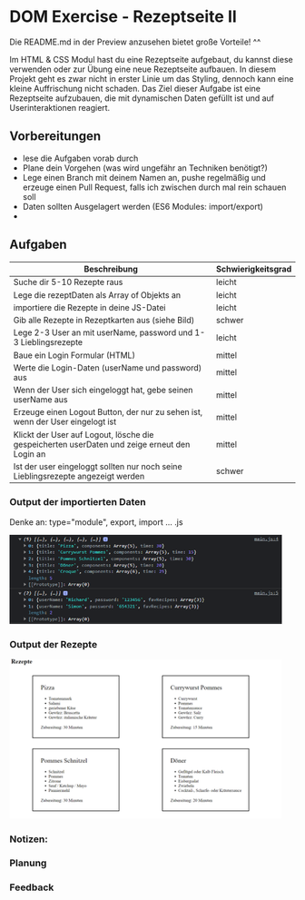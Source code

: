 # DOM Exercise - Rezeptseite II

Die README.md in der Preview anzusehen bietet große Vorteile! ^^

Im HTML & CSS Modul hast du eine Rezeptseite aufgebaut, du kannst diese verwenden oder zur Übung eine neue Rezeptseite aufbauen. In diesem Projekt geht es zwar nicht in erster Linie um das Styling, dennoch kann eine kleine Auffrischung nicht schaden. Das Ziel dieser Aufgabe ist eine Rezeptseite aufzubauen, die mit dynamischen Daten gefüllt ist und auf Userinteraktionen reagiert.

## Vorbereitungen

- lese die Aufgaben vorab durch
- Plane dein Vorgehen (was wird ungefähr an Techniken benötigt?)
- Lege einen Branch mit deinem Namen an, pushe regelmäßig und erzeuge einen Pull Request, falls ich zwischen durch mal rein schauen soll
- Daten sollten Ausgelagert werden (ES6 Modules: import/export)
-

## Aufgaben

| Beschreibung                                                                                 | Schwierigkeitsgrad |
| -------------------------------------------------------------------------------------------- | ------------------ |
| Suche dir 5-10 Rezepte raus                                                                  | leicht             |
| Lege die rezeptDaten als Array of Objekts an                                                 | leicht             |
| importiere die Rezepte in deine JS-Datei                                                     | leicht             |
| Gib alle Rezepte in Rezeptkarten aus (siehe Bild)                                            | schwer             |
| Lege 2-3 User an mit userName, password und 1-3 Lieblingsrezepte                             | leicht             |
| Baue ein Login Formular (HTML)                                                               | mittel             |
| Werte die Login-Daten (userName und password) aus                                            | mittel             |
| Wenn der User sich eingeloggt hat, gebe seinen userName aus                                  | mittel             |
| Erzeuge einen Logout Button, der nur zu sehen ist, wenn der User eingelogt ist               | mittel             |
| Klickt der User auf Logout, lösche die gespeicherten userDaten und zeige erneut den Login an | mittel             |
| Ist der user eingeloggt sollten nur noch seine Lieblingsrezepte angezeigt werden             | schwer             |

### Output der importierten Daten

Denke an: type="module", export, import ... .js

<img src="./images/previewMarkdown/testOutput.png"
     alt="Rezept- und userData output in console"
     style="width: 30rem" />

### Output der Rezepte

<img src="./images/previewMarkdown/cards.png"
     alt="RezeptCards auf der Seite"
     style="width: 30rem" />

### Notizen:

### Planung

### Feedback
